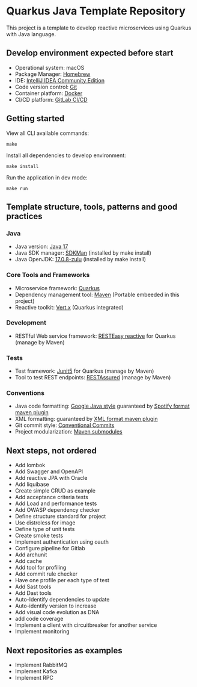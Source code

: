 # Quarkus Java Template Repository

This project is a template to develop reactive microservices using Quarkus with Java language.

## Develop environment expected before start

- Operational system: macOS
- Package Manager: [Homebrew](https://brew.sh/)
- IDE: [IntelliJ IDEA Community Edition](https://www.jetbrains.com/idea/download/?section=mac)
- Code version control: [Git](https://git-scm.com/)
- Container platform: [Docker](https://www.docker.com/)
- CI/CD platform: [GitLab CI/CD](https://docs.gitlab.com/ee/ci/)

## Getting started

View all CLI available commands:
```shell script
make
```

Install all dependencies to develop environment:
```shell script
make install
```

Run the application in dev mode:
```shell script
make run
```

## Template structure, tools, patterns and good practices

### Java 
- Java version: [Java 17](https://jdk.java.net/17/)
- Java SDK manager: [SDKMan](https://sdkman.io/) (installed by make install)
- Java OpenJDK: [17.0.8-zulu](https://www.azul.com/downloads/?package=jdk#zulu) (installed by make install)

### Core Tools and Frameworks
- Microservice framework: [Quarkus](https://quarkus.io/)
- Dependency management tool: [Maven](https://maven.apache.org/) (Portable embeeded in this project)
- Reactive toolkit: [Vert.x](https://vertx.io/) (Quarkus integrated)

### Development
- RESTful Web service framework: [RESTEasy reactive](https://jakarta.ee/specifications/restful-ws/3.1/jakarta-restful-ws-spec-3.1.html) for Quarkus (manage by Maven)

### Tests
- Test framework: [Junit5](https://junit.org/junit5/) for Quarkus (manage by Maven)
- Tool to test REST endpoints: [RESTAssured](https://rest-assured.io/) (manage by Maven)

### Conventions
- Java code formatting: [Google Java style](https://google.github.io/styleguide/javaguide.html) guaranteed by [Spotify format maven plugin](https://github.com/spotify/fmt-maven-plugin)
- XML formatting: guaranteed by [XML format maven plugin](https://acegi.github.io/xml-format-maven-plugin/)
- Git commit style: [Conventional Commits](https://www.conventionalcommits.org/)
- Project modularization: [Maven submodules](https://maven.apache.org/guides/mini/guide-multiple-modules.html)


## Next steps, not ordered
- Add lombok
- Add Swagger and OpenAPI
- Add reactive JPA with Oracle
- Add liquibase
- Create simple CRUD as example
- Add acceptance criteria tests
- Add Load and performance tests
- Add OWASP dependency checker
- Define structure standard for project
- Use distroless for image
- Define type of unit tests
- Create smoke tests
- Implement authentication using oauth
- Configure pipeline for Gitlab
- Add archunit
- Add cache
- Add tool for profiling
- Add commit rule checker
- Have one profile per each type of test
- Add Sast tools
- Add Dast tools
- Auto-Identify dependencies to update
- Auto-identify version to increase
- Add visual code evolution as DNA
- add code coverage
- Implement a client with circuitbreaker for another service
- Implement monitoring

## Next repositories as examples
- Implement RabbitMQ
- Implement Kafka
- Implement RPC


